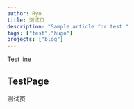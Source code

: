 ```yaml
---
author: Ryo
title: 测试页
description: "Sample article for test."
tags: ["test","hugo"]
projects: ["blog"]
---
```


Test line

## TestPage

测试页